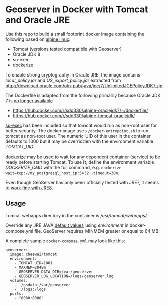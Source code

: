 # Geoserver in Docker with Tomcat and Oracle JRE

Use this repo to build a small footprint docker image containing the following based on [alpine linux](https://hub.docker.com/_/alpine/):

- Tomcat (versions tested compatible with Geoserver)
- Oracle JDK 8
- su-exec
- dockerize

To enable strong cryptography in Oracle JRE, the image contains *local_policy.jar* and *US_export_policy.jar* extracted from http://download.oracle.com/otn-pub/java/jce/7/UnlimitedJCEPolicyJDK7.zip

The Dockerfile is adapted from the following primarily because Oracle JDK 7 is [no longer available](http://www.oracle.com/technetwork/java/javase/overview/index.html)

- https://hub.docker.com/r/sdd330/alpine-oraclejdk7/~/dockerfile/
- https://hub.docker.com/r/sdd330/alpine-tomcat-oraclejdk/

[su-exec](https://github.com/ncopa/su-exec) has been included so that tomcat would run as non-root user for better security. The docker image uses `/docker-entrypoint.sh` to run tomcat as non-root user. The numeric UID of this user in the container defaults to 1000 but it may be overridden with the environment variable *TOMCAT_UID*.

[dockerize](https://github.com/jwilder/dockerize) may be used to wait for any dependent container (service) to be ready before starting Tomcat. To use it, define the environment variable *DOCKERIZE_CMD* with the full command, e.g. `dockerize -wait=tcp://my_postgresql_host_ip:5432 -timeout=30m`.

Even though GeoServer has only been officially tested with JRE7, it seems to [work fine with JRE8](http://osdir.com/ml/geoserver-development-geospatial-java/2015-01/msg00331.html).

## Usage

Tomcat webapps directory in the container is */usr/tomcat/webapps/*

Override any JRE JAVA [default values](https://github.com/cynici/tomcat/blob/master/Dockerfile) using *environment* in docker-compose.yml file. GeoServer requires MINMEM greater or equal to 64 MB.

A complete sample `docker-compose.yml` may look like this:

```
geoserver:
  image: cheewai/tomcat
  environment:
    - TOMCAT_UID=1001
    - MAXMEM=2048m
    - GEOSERVER_DATA_DIR=/var/geoserver
    - GEOSERVER_LOG_LOCATION=/logs/geoserver.log
  volumes:
    - ./gsdata:/var/geoserver
    - ./logs:/logs
  ports:
    - "8080:8080"
```

